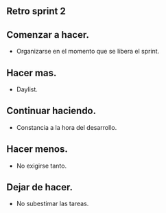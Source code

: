 ## Retro sprint 2

## Comenzar a hacer.

- Organizarse en el momento que se libera el sprint.

## Hacer mas.

- Daylist.

## Continuar haciendo.

- Constancia a la hora del desarrollo.

## Hacer menos.

- No exigirse tanto.

## Dejar de hacer.

- No subestimar las tareas.